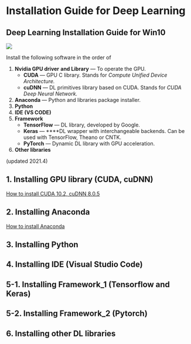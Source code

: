 # Installation Guide for Deep Learning

## Deep Learning Installation Guide for Win10 <a id="f126"></a>



![](https://miro.medium.com/max/1280/1*P94FiOw7bmfNZi7_u-mHXQ.png)

Install the following software in the order of

1. **Nvidia GPU driver** **and Library** — To operate the GPU.
   * **CUDA** — GPU C library. Stands for _Compute Unified Device Architecture._
   * **cuDNN**  — DL primitives library based on CUDA. Stands for _CUDA Deep Neural Network._
2. **Anaconda**  — Python and libraries package installer. 
3. **Python**
4. **IDE \(VS CODE\)**
5. **Framework**
   * **TensorFlow** — DL library, developed by Google.
   * **Keras** — ****DL wrapper with interchangeable backends. Can be used with TensorFlow, Theano or CNTK.
   * **PyTorch**  — Dynamic DL library with GPU acceleration.
6. **Other libraries**

\(updated 2021.4\)

## **1.** Installing  GPU library \(CUDA, cuDNN\)  <a id="9f39"></a>

[How to install CUDA 10.2, cuDNN 8.0.5  ](../deep-learning-framework/cuda-installation.md#9f39)

## **2. Installing Anaconda**

[How to install Anaconda](../programming/dl-library-tools/underconstruction-1.md#conda-installation)

## 3. Installing Python

## 4. Installing IDE \(Visual Studio Code\)

## 5-1. Installing  Framework\_1 \(Tensorflow and Keras\)

## 5-2. Installing  Framework\_2 \(Pytorch\)

## 6. Installing other DL libraries



## 





